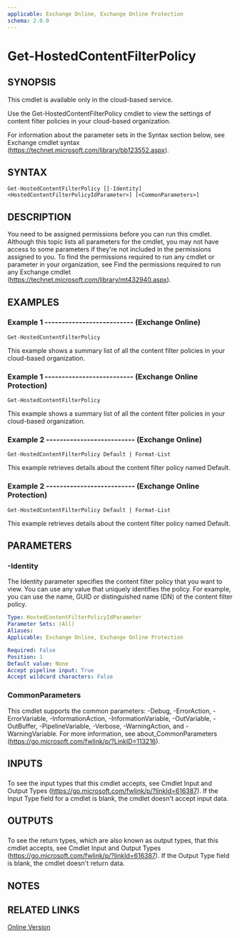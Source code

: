 ```yaml
---
applicable: Exchange Online, Exchange Online Protection
schema: 2.0.0
---
```


# Get-HostedContentFilterPolicy

## SYNOPSIS
This cmdlet is available only in the cloud-based service.

Use the Get-HostedContentFilterPolicy cmdlet to view the settings of content filter policies in your cloud-based organization.

For information about the parameter sets in the Syntax section below, see Exchange cmdlet syntax (https://technet.microsoft.com/library/bb123552.aspx).

## SYNTAX

```
Get-HostedContentFilterPolicy [[-Identity] <HostedContentFilterPolicyIdParameter>] [<CommonParameters>]
```

## DESCRIPTION
You need to be assigned permissions before you can run this cmdlet. Although this topic lists all parameters for the cmdlet, you may not have access to some parameters if they're not included in the permissions assigned to you. To find the permissions required to run any cmdlet or parameter in your organization, see Find the permissions required to run any Exchange cmdlet (https://technet.microsoft.com/library/mt432940.aspx).

## EXAMPLES

### Example 1 -------------------------- (Exchange Online)
```
Get-HostedContentFilterPolicy
```

This example shows a summary list of all the content filter policies in your cloud-based organization.

### Example 1 -------------------------- (Exchange Online Protection)
```
Get-HostedContentFilterPolicy
```

This example shows a summary list of all the content filter policies in your cloud-based organization.

### Example 2 -------------------------- (Exchange Online)
```
Get-HostedContentFilterPolicy Default | Format-List
```

This example retrieves details about the content filter policy named Default.

### Example 2 -------------------------- (Exchange Online Protection)
```
Get-HostedContentFilterPolicy Default | Format-List
```

This example retrieves details about the content filter policy named Default.

## PARAMETERS

### -Identity
The Identity parameter specifies the content filter policy that you want to view. You can use any value that uniquely identifies the policy. For example, you can use the name, GUID or distinguished name (DN) of the content filter policy.

```yaml
Type: HostedContentFilterPolicyIdParameter
Parameter Sets: (All)
Aliases:
Applicable: Exchange Online, Exchange Online Protection

Required: False
Position: 1
Default value: None
Accept pipeline input: True
Accept wildcard characters: False
```

### CommonParameters
This cmdlet supports the common parameters: -Debug, -ErrorAction, -ErrorVariable, -InformationAction, -InformationVariable, -OutVariable, -OutBuffer, -PipelineVariable, -Verbose, -WarningAction, and -WarningVariable. For more information, see about_CommonParameters (https://go.microsoft.com/fwlink/p/?LinkID=113216).

## INPUTS

###  
To see the input types that this cmdlet accepts, see Cmdlet Input and Output Types (https://go.microsoft.com/fwlink/p/?linkId=616387). If the Input Type field for a cmdlet is blank, the cmdlet doesn't accept input data.

## OUTPUTS

###  
To see the return types, which are also known as output types, that this cmdlet accepts, see Cmdlet Input and Output Types (https://go.microsoft.com/fwlink/p/?linkId=616387). If the Output Type field is blank, the cmdlet doesn't return data.

## NOTES

## RELATED LINKS

[Online Version](https://technet.microsoft.com/library/d510471a-dda5-4df7-b3f8-2ee7a1948436.aspx)

